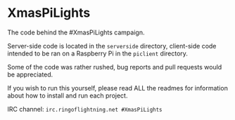 # XmasPiLights  
The code behind the \#XmasPiLights campaign.

Server-side code is located in the `serverside` directory, client-side code intended to be ran on a Raspberry Pi in the `piclient` directory.

Some of the code was rather rushed, bug reports and pull requests would be appreciated.

If you wish to run this yourself, please read ALL the readmes for information about how to install and run each project.

IRC channel: `irc.ringoflightning.net #XmasPiLights`

